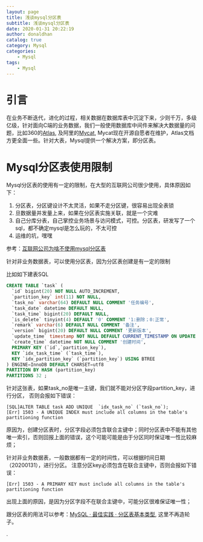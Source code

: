 ```yaml
---
layout: page
title: 浅谈mysql分区表
subtitle: 浅谈mysql分区表
date: 2020-01-31 20:22:19
author: donaldhan
catalog: true
category: Mysql
categories:
    - Mysql
tags:
    - Mysql
---
```


# 引言

在业务不断迭代，进化的过程，相关数据在数据库表中沉淀下来，少则千万，多级亿级，针对面向C端的业务数据，我们一般使用数据库中间件来解决大数据量的问题，比如360的[Atlas][], 及阿里的[Mycat][], Mycat现在开源自愿者在维护，Atlas文档方更全面一些。针对大表，Mysql提供一个解决方案，即分区表。

[Atlas]:https://github.com/Qihoo360/Atlas/blob/master/README_ZH.md "Atlas"
[Mycat]:https://github.com/MyCATApache/Mycat-Server "Mycat"
 

# Mysql分区表使用限制


Mysql分区表的使用有一定的限制，在大型的互联网公司很少使用，具体原因如下：
1. 分区表，分区键设计不太灵活，如果不走分区键，很容易出现全表锁
2. 旦数据量并发量上来，如果在分区表实施关联，就是一个灾难
3. 自己分库分表，自己掌控业务场景与访问模式，可控。分区表，研发写了一个sql，都不确定mysql是怎么玩的，不太可控
4. 运维的坑，嘿嘿

参考：[互联网公司为啥不使用mysql分区表][]

[互联网公司为啥不使用mysql分区表]:https://www.w3cschool.cn/architectroad/architectroad-mysql-partition-table.html "联网公司为啥不使用mysql分区表"


针对非业务数据表，可以使用分区表，因为分区表创建是有一定的限制

比如如下建表SQL

``` sql
CREATE TABLE `task` (
  `id` bigint(20) NOT NULL AUTO_INCREMENT,
  `partition_key` int(11) NOT NULL,
  `task_no` varchar(64) DEFAULT NULL COMMENT '任务编号',
  `task_date` datetime DEFAULT NULL,
  `task_time` bigint(20) DEFAULT NULL,
  `is_delete` tinyint(4) DEFAULT '0' COMMENT '1:删除；0:正常',
  `remark` varchar(6) DEFAULT NULL COMMENT '备注',
  `version` bigint(20) DEFAULT NULL COMMENT '更新版本',
  `update_time` timestamp NOT NULL DEFAULT CURRENT_TIMESTAMP ON UPDATE CURRENT_TIMESTAMP COMMENT '更新时间',
  `create_time` datetime NOT NULL COMMENT '创建时间',
  PRIMARY KEY (`id`,`partition_key`),
  KEY `idx_task_time` (`task_time`),
  KEY `idx_partition_key` (`partition_key`) USING BTREE
) ENGINE=InnoDB DEFAULT CHARSET=utf8
PARTITION BY HASH (partition_key)
PARTITIONS 32 ;
```
针对这张表，如果task_no是唯一主键，我们就不能对分区字段partition_key，进行分区， 否则会报如下错误：



```
[SQL]ALTER TABLE task ADD UNIQUE  `idx_task_no` (`task_no`);
[Err] 1503 - A UNIQUE INDEX must include all columns in the table's partitioning function
```

原因为，创建分区表时，分区字段必须包含联合主键中；同时分区表中不能有其他唯一索引，否则回报上面的错误，这个可能可能是由于分区同时保证唯一性比较麻烦；


针对非业务数据表，一般数据都有一定的时间性，可以根据时间日期（20200131），进行分区。 注意分区key必须包含在联合主键中，否则会报如下错误：

```
[Err] 1503 - A PRIMARY KEY must include all columns in the table's partitioning function
```
出现上面的原因，是因为分区字段不在联合主键中，可能分区很难保证唯一性；

跟分区表的用法可以参考：[MySQL · 最佳实践 · 分区表基本类型][], 这里不再造轮子。


[MySQL · 最佳实践 · 分区表基本类型]:http://mysql.taobao.org/monthly/2017/11/09/ "Mycat"
.
